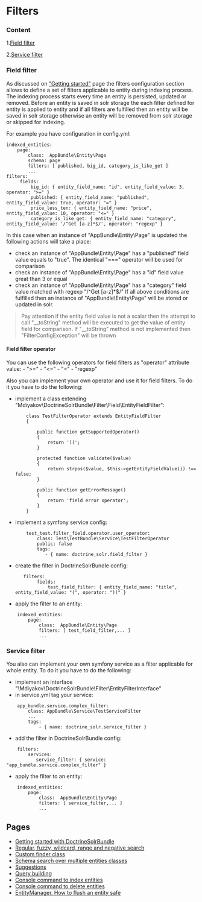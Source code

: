 # Filters

### Content

1.[Field filter](#field-filter)

2.[Service filter](#service-filter)


### Field filter

As discussed on ["Getting started"](getting_started.md) page the filters configuration section allows to define a set of filters applicable to entity during indexing process. The indexing process starts every time an entity is persisted, updated or removed. Before an entity is saved in solr storage the each filter defined for entity  is applied to entity and if all filters are fulfilled then an entity will be saved in solr storage otherwise an entity will be removed from solr storage or skipped for indexing.   
 
For example you have configuration in config.yml:  
```
indexed_entities:
    page:
        class:  AppBundle\Entity\Page
        schema: page
        filters: [ published, big_id, category_is_like_get ]
        ...
filters:    
     fields:
         big_id: { entity_field_name: "id", entity_field_value: 3, operator: ">=" }
         published: { entity_field_name: "published", entity_field_value: true, operator: "=" }
         price_less_ten: { entity_field_name: "price", entity_field_value: 10, operator: "<=" }
         category_is_like_get: { entity_field_name: "category", entity_field_value: '/^Get [a-z]*$/', operator: "regexp" }
```
In this case when an instance of "AppBundle\Entity\Page" is updated the following actions will take a place:
  - check an instance of "AppBundle\Entity\Page" has a "published" field value equals to "true". The identical "===" operator will be used for comparison
  - check an instance of "AppBundle\Entity\Page" has a "id" field value great than 3 or equal 
  - check an instance of "AppBundle\Entity\Page" has a "category" field value matched with regexp "/^Get [a-z]*$/"
If all above conditions are fulfilled then an instance of "AppBundle\Entity\Page" will be stored or updated in solr.
   
> Pay attention if the entity field value is not a scalar then the attempt to call "__toString" method will be executed to get the value of entity field for comparison. If "__toString" method  is not implemented then "FilterConfigException" will be thrown
   
#### Field filter operator
   
You can use the following operators for field filters as "operator" attribute value:
    - ">="
    - "<="
    - "="
    - "regexp" 

Also you can implement your own operator and use it for field filters. To do it you have to do the following:

  - implement a class extending "Mdiyakov\DoctrineSolrBundle\Filter\Field\EntityFieldFilter":
  
    ```
        class TestFilterOperator extends EntityFieldFilter
        {
        
            public function getSupportedOperator()
            {
                return ')(';
            }
        
            protected function validate($value)
            {
                return strpos($value, $this->getEntityFieldValue()) !== false;
            }
        
            public function getErrorMessage()
            {
                return 'field error operator';
            }
        }    
    ```
    
  - implement a symfony service config:
    
    ```
        test_test.filter_field.operator.user_operator:
            class: Test\TestBundle\Service\TestFilterOperator
            public: false
            tags:
               - { name: doctrine_solr.field_filter }
    ```

  - create the filter in DoctrineSolrBundle config:
    ``` 
       filters:
            fields:
                test_field_filter: { entity_field_name: "title", entity_field_value: "(", operator: ")(" }
    ```
    
    
  - apply the filter to an entity:
```
    indexed_entities:
        page:
            class:  AppBundle\Entity\Page
            filters: [ test_field_filter,... ]
            ...
```

### Service filter

You also can implement your own symfony service as a filter applicable for whole entity. To do it you have to do the following:

 - implement an interface "\Mdiyakov\DoctrineSolrBundle\Filter\EntityFilterInterface"
 - in service.yml tag your service:
```
    app_bundle.service.complex_filter:
        class: AppBundle\Service\TestServiceFilter
        ...
        tags:
            - { name: doctrine_solr.service_filter }
```

 - add the filter in DoctrineSolrBundle config:
```
    filters:
        services:
           service_filter: { service: "app_bundle.service.complex_filter" }    
```
 - apply the filter to an entity:
```
    indexed_entities:
        page:
            class:  AppBundle\Entity\Page
            filters: [ service_filter,... ]
            ...
```


## Pages
* [Getting started with DoctrineSolrBundle](getting_started.md)
* [ Regular, fuzzy, wildcard, range and negative search](fuzzy_wildcard_range_negative_search.md) 
* [ Custom finder class ](custom_finder_class.md)
* [Schema search over multiple entities classes](schema_search.md)
* [Suggestions](suggestions.md)
* [Query building](query_building.md)
* [Console command to index entities](console.md)
* [Console command to delete entities ](console_delete.md)
* [EntityManager. How to flush an entity safe ](entity_manager.md)